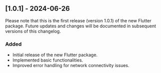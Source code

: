 ## [1.0.1] - 2024-06-26

Please note that this is the first release (version 1.0.1) of the new Flutter package. Future updates and changes will be documented in subsequent versions of this changelog.

### Added

- Initial release of the new Flutter package.
- Implemented basic functionalities.
- Improved error handling for network connectivity issues.

